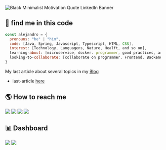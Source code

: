 ![Black Minimalist Motivation Quote LinkedIn Banner](https://github.com/ale-fuentes-ar/ale-fuentes-ar/assets/108128617/0bd513aa-ecfc-411b-8001-496dec7110eb)

## :microscope: find me in this code

```js
const alejandro = {
  pronouns: "he" | "him",
  code: [Java, Spring, Javascript, Typescript, HTML, CSS],
  interest: [Technology, Languagens, Nature, Healft, and so on],
  learning-about: [microservice, docker. programmer, good practices, arquitechture, etc],
  looking-to-collaborate: [collaborate on programmer, Frontend, Backend, technoly, microservices, Cloud, and so on]
}
```

My last article about several topics in my [Blog][ale-wordpress]
  - last-article [here][ale-wordpress]

## :earth_americas: How to reach me

  [![](https://img.shields.io/badge/Microsoft_Outlook-0078D4?style=for-the-badge&logo=microsoft-outlook&logoColor=white)][ale-email-hotmail]
  [![](https://img.shields.io/badge/Instagram-E4405F?style=for-the-badge&logo=instagram&logoColor=white)][ale-instagram]
  [![](https://img.shields.io/badge/LinkedIn-0077B5?style=for-the-badge&logo=linkedin&logoColor=white)][ale-linkedin]
  [![](https://img.shields.io/badge/WordPress-21759B?style=for-the-badge&logo=wordpress&logoColor=white)][ale-wordpress]


## :bar_chart: Dashboard
<img src="https://github-readme-stats.vercel.app/api?username=ale-fuentes-ar&show_icons=true"/>
<img src="https://github-readme-stats.vercel.app/api/top-langs?username=ale-fuentes-ar&layout=compact"/>




<!--- Tools and Links --->
[ale-email-hotmail]:mailto:ale.fuentes.ar@hotmail.com
[ale-instagram]:https://www.instagram.com/4le.fu/
[ale-wordpress]:https://wordpress.com/view/arfuentes.wordpress.com
[ale-linkedin]:https://www.linkedin.com/in/raul-alejandro-fuentes/
